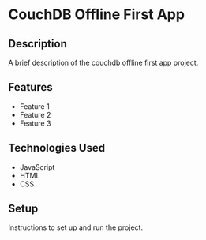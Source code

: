 # CouchDB Offline First App

## Description

A brief description of the couchdb offline first app project.

## Features

- Feature 1
- Feature 2
- Feature 3

## Technologies Used

- JavaScript
- HTML
- CSS

## Setup

Instructions to set up and run the project.
